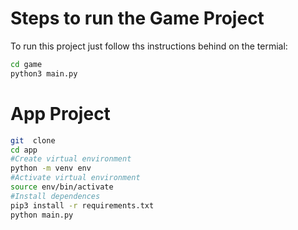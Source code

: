 # Steps to run the Game Project
To run this project just follow ths instructions behind on the termial:

```sh
cd game
python3 main.py
```
# App Project

```sh
git  clone
cd app
#Create virtual environment
python -m venv env
#Activate virtual environment
source env/bin/activate
#Install dependences
pip3 install -r requirements.txt
python main.py
```